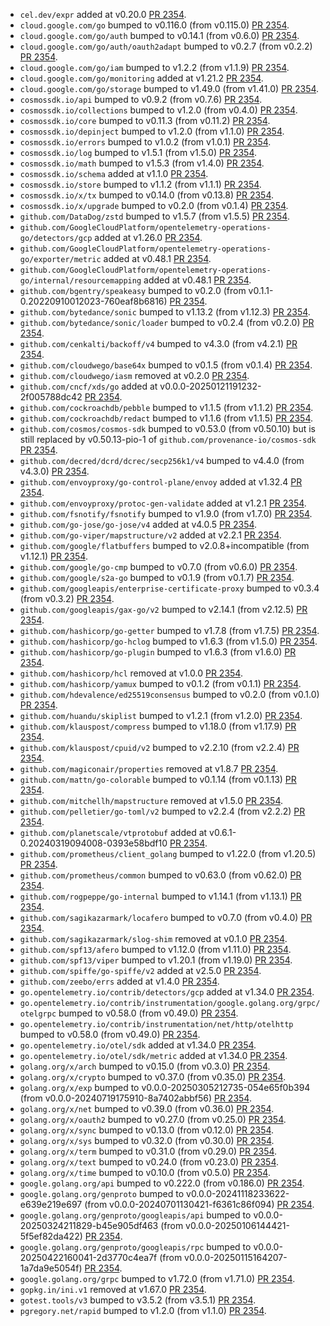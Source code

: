 * `cel.dev/expr` added at v0.20.0 [PR 2354](https://github.com/provenance-io/provenance/pull/2354).
* `cloud.google.com/go` bumped to v0.116.0 (from v0.115.0) [PR 2354](https://github.com/provenance-io/provenance/pull/2354).
* `cloud.google.com/go/auth` bumped to v0.14.1 (from v0.6.0) [PR 2354](https://github.com/provenance-io/provenance/pull/2354).
* `cloud.google.com/go/auth/oauth2adapt` bumped to v0.2.7 (from v0.2.2) [PR 2354](https://github.com/provenance-io/provenance/pull/2354).
* `cloud.google.com/go/iam` bumped to v1.2.2 (from v1.1.9) [PR 2354](https://github.com/provenance-io/provenance/pull/2354).
* `cloud.google.com/go/monitoring` added at v1.21.2 [PR 2354](https://github.com/provenance-io/provenance/pull/2354).
* `cloud.google.com/go/storage` bumped to v1.49.0 (from v1.41.0) [PR 2354](https://github.com/provenance-io/provenance/pull/2354).
* `cosmossdk.io/api` bumped to v0.9.2 (from v0.7.6) [PR 2354](https://github.com/provenance-io/provenance/pull/2354).
* `cosmossdk.io/collections` bumped to v1.2.0 (from v0.4.0) [PR 2354](https://github.com/provenance-io/provenance/pull/2354).
* `cosmossdk.io/core` bumped to v0.11.3 (from v0.11.2) [PR 2354](https://github.com/provenance-io/provenance/pull/2354).
* `cosmossdk.io/depinject` bumped to v1.2.0 (from v1.1.0) [PR 2354](https://github.com/provenance-io/provenance/pull/2354).
* `cosmossdk.io/errors` bumped to v1.0.2 (from v1.0.1) [PR 2354](https://github.com/provenance-io/provenance/pull/2354).
* `cosmossdk.io/log` bumped to v1.5.1 (from v1.5.0) [PR 2354](https://github.com/provenance-io/provenance/pull/2354).
* `cosmossdk.io/math` bumped to v1.5.3 (from v1.4.0) [PR 2354](https://github.com/provenance-io/provenance/pull/2354).
* `cosmossdk.io/schema` added at v1.1.0 [PR 2354](https://github.com/provenance-io/provenance/pull/2354).
* `cosmossdk.io/store` bumped to v1.1.2 (from v1.1.1) [PR 2354](https://github.com/provenance-io/provenance/pull/2354).
* `cosmossdk.io/x/tx` bumped to v0.14.0 (from v0.13.8) [PR 2354](https://github.com/provenance-io/provenance/pull/2354).
* `cosmossdk.io/x/upgrade` bumped to v0.2.0 (from v0.1.4) [PR 2354](https://github.com/provenance-io/provenance/pull/2354).
* `github.com/DataDog/zstd` bumped to v1.5.7 (from v1.5.5) [PR 2354](https://github.com/provenance-io/provenance/pull/2354).
* `github.com/GoogleCloudPlatform/opentelemetry-operations-go/detectors/gcp` added at v1.26.0 [PR 2354](https://github.com/provenance-io/provenance/pull/2354).
* `github.com/GoogleCloudPlatform/opentelemetry-operations-go/exporter/metric` added at v0.48.1 [PR 2354](https://github.com/provenance-io/provenance/pull/2354).
* `github.com/GoogleCloudPlatform/opentelemetry-operations-go/internal/resourcemapping` added at v0.48.1 [PR 2354](https://github.com/provenance-io/provenance/pull/2354).
* `github.com/bgentry/speakeasy` bumped to v0.2.0 (from v0.1.1-0.20220910012023-760eaf8b6816) [PR 2354](https://github.com/provenance-io/provenance/pull/2354).
* `github.com/bytedance/sonic` bumped to v1.13.2 (from v1.12.3) [PR 2354](https://github.com/provenance-io/provenance/pull/2354).
* `github.com/bytedance/sonic/loader` bumped to v0.2.4 (from v0.2.0) [PR 2354](https://github.com/provenance-io/provenance/pull/2354).
* `github.com/cenkalti/backoff/v4` bumped to v4.3.0 (from v4.2.1) [PR 2354](https://github.com/provenance-io/provenance/pull/2354).
* `github.com/cloudwego/base64x` bumped to v0.1.5 (from v0.1.4) [PR 2354](https://github.com/provenance-io/provenance/pull/2354).
* `github.com/cloudwego/iasm` removed at v0.2.0 [PR 2354](https://github.com/provenance-io/provenance/pull/2354).
* `github.com/cncf/xds/go` added at v0.0.0-20250121191232-2f005788dc42 [PR 2354](https://github.com/provenance-io/provenance/pull/2354).
* `github.com/cockroachdb/pebble` bumped to v1.1.5 (from v1.1.2) [PR 2354](https://github.com/provenance-io/provenance/pull/2354).
* `github.com/cockroachdb/redact` bumped to v1.1.6 (from v1.1.5) [PR 2354](https://github.com/provenance-io/provenance/pull/2354).
* `github.com/cosmos/cosmos-sdk` bumped to v0.53.0 (from v0.50.10) but is still replaced by v0.50.13-pio-1 of `github.com/provenance-io/cosmos-sdk` [PR 2354](https://github.com/provenance-io/provenance/pull/2354).
* `github.com/decred/dcrd/dcrec/secp256k1/v4` bumped to v4.4.0 (from v4.3.0) [PR 2354](https://github.com/provenance-io/provenance/pull/2354).
* `github.com/envoyproxy/go-control-plane/envoy` added at v1.32.4 [PR 2354](https://github.com/provenance-io/provenance/pull/2354).
* `github.com/envoyproxy/protoc-gen-validate` added at v1.2.1 [PR 2354](https://github.com/provenance-io/provenance/pull/2354).
* `github.com/fsnotify/fsnotify` bumped to v1.9.0 (from v1.7.0) [PR 2354](https://github.com/provenance-io/provenance/pull/2354).
* `github.com/go-jose/go-jose/v4` added at v4.0.5 [PR 2354](https://github.com/provenance-io/provenance/pull/2354).
* `github.com/go-viper/mapstructure/v2` added at v2.2.1 [PR 2354](https://github.com/provenance-io/provenance/pull/2354).
* `github.com/google/flatbuffers` bumped to v2.0.8+incompatible (from v1.12.1) [PR 2354](https://github.com/provenance-io/provenance/pull/2354).
* `github.com/google/go-cmp` bumped to v0.7.0 (from v0.6.0) [PR 2354](https://github.com/provenance-io/provenance/pull/2354).
* `github.com/google/s2a-go` bumped to v0.1.9 (from v0.1.7) [PR 2354](https://github.com/provenance-io/provenance/pull/2354).
* `github.com/googleapis/enterprise-certificate-proxy` bumped to v0.3.4 (from v0.3.2) [PR 2354](https://github.com/provenance-io/provenance/pull/2354).
* `github.com/googleapis/gax-go/v2` bumped to v2.14.1 (from v2.12.5) [PR 2354](https://github.com/provenance-io/provenance/pull/2354).
* `github.com/hashicorp/go-getter` bumped to v1.7.8 (from v1.7.5) [PR 2354](https://github.com/provenance-io/provenance/pull/2354).
* `github.com/hashicorp/go-hclog` bumped to v1.6.3 (from v1.5.0) [PR 2354](https://github.com/provenance-io/provenance/pull/2354).
* `github.com/hashicorp/go-plugin` bumped to v1.6.3 (from v1.6.0) [PR 2354](https://github.com/provenance-io/provenance/pull/2354).
* `github.com/hashicorp/hcl` removed at v1.0.0 [PR 2354](https://github.com/provenance-io/provenance/pull/2354).
* `github.com/hashicorp/yamux` bumped to v0.1.2 (from v0.1.1) [PR 2354](https://github.com/provenance-io/provenance/pull/2354).
* `github.com/hdevalence/ed25519consensus` bumped to v0.2.0 (from v0.1.0) [PR 2354](https://github.com/provenance-io/provenance/pull/2354).
* `github.com/huandu/skiplist` bumped to v1.2.1 (from v1.2.0) [PR 2354](https://github.com/provenance-io/provenance/pull/2354).
* `github.com/klauspost/compress` bumped to v1.18.0 (from v1.17.9) [PR 2354](https://github.com/provenance-io/provenance/pull/2354).
* `github.com/klauspost/cpuid/v2` bumped to v2.2.10 (from v2.2.4) [PR 2354](https://github.com/provenance-io/provenance/pull/2354).
* `github.com/magiconair/properties` removed at v1.8.7 [PR 2354](https://github.com/provenance-io/provenance/pull/2354).
* `github.com/mattn/go-colorable` bumped to v0.1.14 (from v0.1.13) [PR 2354](https://github.com/provenance-io/provenance/pull/2354).
* `github.com/mitchellh/mapstructure` removed at v1.5.0 [PR 2354](https://github.com/provenance-io/provenance/pull/2354).
* `github.com/pelletier/go-toml/v2` bumped to v2.2.4 (from v2.2.2) [PR 2354](https://github.com/provenance-io/provenance/pull/2354).
* `github.com/planetscale/vtprotobuf` added at v0.6.1-0.20240319094008-0393e58bdf10 [PR 2354](https://github.com/provenance-io/provenance/pull/2354).
* `github.com/prometheus/client_golang` bumped to v1.22.0 (from v1.20.5) [PR 2354](https://github.com/provenance-io/provenance/pull/2354).
* `github.com/prometheus/common` bumped to v0.63.0 (from v0.62.0) [PR 2354](https://github.com/provenance-io/provenance/pull/2354).
* `github.com/rogpeppe/go-internal` bumped to v1.14.1 (from v1.13.1) [PR 2354](https://github.com/provenance-io/provenance/pull/2354).
* `github.com/sagikazarmark/locafero` bumped to v0.7.0 (from v0.4.0) [PR 2354](https://github.com/provenance-io/provenance/pull/2354).
* `github.com/sagikazarmark/slog-shim` removed at v0.1.0 [PR 2354](https://github.com/provenance-io/provenance/pull/2354).
* `github.com/spf13/afero` bumped to v1.12.0 (from v1.11.0) [PR 2354](https://github.com/provenance-io/provenance/pull/2354).
* `github.com/spf13/viper` bumped to v1.20.1 (from v1.19.0) [PR 2354](https://github.com/provenance-io/provenance/pull/2354).
* `github.com/spiffe/go-spiffe/v2` added at v2.5.0 [PR 2354](https://github.com/provenance-io/provenance/pull/2354).
* `github.com/zeebo/errs` added at v1.4.0 [PR 2354](https://github.com/provenance-io/provenance/pull/2354).
* `go.opentelemetry.io/contrib/detectors/gcp` added at v1.34.0 [PR 2354](https://github.com/provenance-io/provenance/pull/2354).
* `go.opentelemetry.io/contrib/instrumentation/google.golang.org/grpc/otelgrpc` bumped to v0.58.0 (from v0.49.0) [PR 2354](https://github.com/provenance-io/provenance/pull/2354).
* `go.opentelemetry.io/contrib/instrumentation/net/http/otelhttp` bumped to v0.58.0 (from v0.49.0) [PR 2354](https://github.com/provenance-io/provenance/pull/2354).
* `go.opentelemetry.io/otel/sdk` added at v1.34.0 [PR 2354](https://github.com/provenance-io/provenance/pull/2354).
* `go.opentelemetry.io/otel/sdk/metric` added at v1.34.0 [PR 2354](https://github.com/provenance-io/provenance/pull/2354).
* `golang.org/x/arch` bumped to v0.15.0 (from v0.3.0) [PR 2354](https://github.com/provenance-io/provenance/pull/2354).
* `golang.org/x/crypto` bumped to v0.37.0 (from v0.35.0) [PR 2354](https://github.com/provenance-io/provenance/pull/2354).
* `golang.org/x/exp` bumped to v0.0.0-20250305212735-054e65f0b394 (from v0.0.0-20240719175910-8a7402abbf56) [PR 2354](https://github.com/provenance-io/provenance/pull/2354).
* `golang.org/x/net` bumped to v0.39.0 (from v0.36.0) [PR 2354](https://github.com/provenance-io/provenance/pull/2354).
* `golang.org/x/oauth2` bumped to v0.27.0 (from v0.25.0) [PR 2354](https://github.com/provenance-io/provenance/pull/2354).
* `golang.org/x/sync` bumped to v0.13.0 (from v0.12.0) [PR 2354](https://github.com/provenance-io/provenance/pull/2354).
* `golang.org/x/sys` bumped to v0.32.0 (from v0.30.0) [PR 2354](https://github.com/provenance-io/provenance/pull/2354).
* `golang.org/x/term` bumped to v0.31.0 (from v0.29.0) [PR 2354](https://github.com/provenance-io/provenance/pull/2354).
* `golang.org/x/text` bumped to v0.24.0 (from v0.23.0) [PR 2354](https://github.com/provenance-io/provenance/pull/2354).
* `golang.org/x/time` bumped to v0.10.0 (from v0.5.0) [PR 2354](https://github.com/provenance-io/provenance/pull/2354).
* `google.golang.org/api` bumped to v0.222.0 (from v0.186.0) [PR 2354](https://github.com/provenance-io/provenance/pull/2354).
* `google.golang.org/genproto` bumped to v0.0.0-20241118233622-e639e219e697 (from v0.0.0-20240701130421-f6361c86f094) [PR 2354](https://github.com/provenance-io/provenance/pull/2354).
* `google.golang.org/genproto/googleapis/api` bumped to v0.0.0-20250324211829-b45e905df463 (from v0.0.0-20250106144421-5f5ef82da422) [PR 2354](https://github.com/provenance-io/provenance/pull/2354).
* `google.golang.org/genproto/googleapis/rpc` bumped to v0.0.0-20250422160041-2d3770c4ea7f (from v0.0.0-20250115164207-1a7da9e5054f) [PR 2354](https://github.com/provenance-io/provenance/pull/2354).
* `google.golang.org/grpc` bumped to v1.72.0 (from v1.71.0) [PR 2354](https://github.com/provenance-io/provenance/pull/2354).
* `gopkg.in/ini.v1` removed at v1.67.0 [PR 2354](https://github.com/provenance-io/provenance/pull/2354).
* `gotest.tools/v3` bumped to v3.5.2 (from v3.5.1) [PR 2354](https://github.com/provenance-io/provenance/pull/2354).
* `pgregory.net/rapid` bumped to v1.2.0 (from v1.1.0) [PR 2354](https://github.com/provenance-io/provenance/pull/2354).
